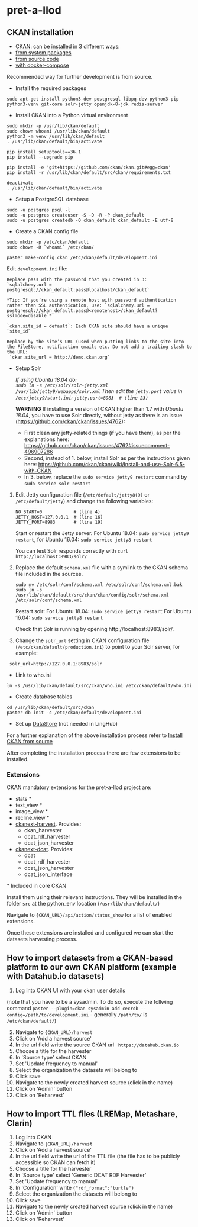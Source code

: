 # pret-a-llod
## CKAN installation
- [CKAN](https://ckan.org/): can be [installed](https://ckan.org/download-and-install/) in 3 different ways:
- [from system packages](https://docs.ckan.org/en/latest/maintaining/installing/install-from-package.html)
- [from source code](https://docs.ckan.org/en/latest/maintaining/installing/install-from-source.html)
- [with docker-compose](https://docs.ckan.org/en/latest/maintaining/installing/install-from-docker-compose.html)

Recommended way for further development is from source.
- Install the required packages

`sudo apt-get install python3-dev postgresql libpq-dev python3-pip python3-venv git-core solr-jetty openjdk-8-jdk redis-server`
- Install CKAN into a Python virtual environment
```
sudo mkdir -p /usr/lib/ckan/default
sudo chown whoami /usr/lib/ckan/default
python3 -m venv /usr/lib/ckan/default
. /usr/lib/ckan/default/bin/activate
```
 
```
pip install setuptools==36.1 
pip install --upgrade pip
```
```
pip install -e 'git+https://github.com/ckan/ckan.git#egg=ckan'
pip install -r /usr/lib/ckan/default/src/ckan/requirements.txt
```
```
deactivate
. /usr/lib/ckan/default/bin/activate
```
- Setup a PostgreSQL database

```
sudo -u postgres psql -l
sudo -u postgres createuser -S -D -R -P ckan_default
sudo -u postgres createdb -O ckan_default ckan_default -E utf-8
```
- Create a CKAN config file
```
sudo mkdir -p /etc/ckan/default
sudo chown -R `whoami` /etc/ckan/
```
`paster make-config ckan /etc/ckan/default/development.ini`

  Edit `development.ini` file:
  
    Replace pass with the password that you created in 3:
    `sqlalchemy.url = postgresql://ckan_default:pass@localhost/ckan_default`
    
    *Tip: If you’re using a remote host with password authentication rather than SSL authentication, use: `sqlalchemy.url = postgresql://ckan_default:pass@<remotehost>/ckan_default?sslmode=disable`*

    `ckan.site_id = default`: Each CKAN site should have a unique `site_id`
    
    Replace by the site’s URL (used when putting links to the site into the FileStore, notification emails etc. Do not add a trailing slash to the URL:
     `ckan.site_url = http://demo.ckan.org`

- Setup Solr
  
  _If using Ubuntu 18.04 do:  
    `sudo ln -s /etc/solr/solr-jetty.xml /var/lib/jetty9/webapps/solr.xml`
    Then edit the `jetty.port` value in `/etc/jetty9/start.ini`:
      `jetty.port=8983  # (line 23)`_
      
  **WARNING** If installing a version of CKAN higher than 1.7 with *Ubuntu 18.04*, you have to use Solr directly, without jetty as there is an issue (https://github.com/ckan/ckan/issues/4762):
  
  -  First clean any jetty-related things (if you have them), as per the explanations here:  https://github.com/ckan/ckan/issues/4762#issuecomment-496907286
  - Second, instead of 1. below, install Solr as per the instructions given here: https://github.com/ckan/ckan/wiki/Install-and-use-Solr-6.5-with-CKAN
  - In 3. below, replace the `sudo service jetty9 restart` command by `sudo service solr restart`

 1. Edit Jetty configuration file (`/etc/default/jetty8(9)` or `/etc/default/jetty`) and change the following variables:

    ```
    NO_START=0            # (line 4)
    JETTY_HOST=127.0.0.1  # (line 16)
    JETTY_PORT=8983       # (line 19)
    ```
    Start or restart the Jetty server.
      For Ubuntu 18.04: `sudo service jetty9 restart`, for Ubuntu 16.04: `sudo service jetty8 restart`

    You can test Solr responds correctly with `curl http://localhost:8983/solr/`

2. Replace the default `schema.xml` file with a symlink to the CKAN schema file included in the sources.

    ```
    sudo mv /etc/solr/conf/schema.xml /etc/solr/conf/schema.xml.bak
    sudo ln -s /usr/lib/ckan/default/src/ckan/ckan/config/solr/schema.xml /etc/solr/conf/schema.xml
    ```
    Restart solr:
    For Ubuntu 18.04: `sudo service jetty9 restart`
    For Ubuntu 16.04: `sudo service jetty8 restart`
    
    Check that Solr is running by opening http://localhost:8983/solr/.

3. Change the `solr_url` setting in CKAN configuration file (`/etc/ckan/default/production.ini`) to point to your Solr server, for example:

  ` solr_url=http://127.0.0.1:8983/solr`


- Link to who.ini

`ln -s /usr/lib/ckan/default/src/ckan/who.ini /etc/ckan/default/who.ini`
- Create database tables
```
cd /usr/lib/ckan/default/src/ckan
paster db init -c /etc/ckan/default/development.ini
```
- Set up [DataStore](https://docs.ckan.org/en/latest/maintaining/datastore.html#setting-up-the-datastore) (not needed in LingHub)

For a further explanation of the above installation process refer to [Install CKAN from source](https://docs.ckan.org/en/latest/maintaining/installing/install-from-source.html)

After completing the installation process there are few extensions to be installed.


### Extensions 
CKAN mandatory extensions for the pret-a-llod project are:
- stats *
- text_view *
- image_view *
- recline_view *
- [ckanext-harvest](https://github.com/ckan/ckanext-harvest). Provides:
  - ckan_harvester
  - dcat_rdf_harvester
  - dcat_json_harvester
- [ckanext-dcat](https://github.com/ckan/ckanext-dcat). Provides:
  - dcat
  - dcat_rdf_harvester
  - dcat_json_harvester
  - dcat_json_interface

\* Included in core CKAN

Install them using their relevant instructions. They will be installed in the folder `src` at the python_env location (`/usr/lib/ckan/default/`)

Navigate to `{CKAN_URL}/api/action/status_show` for a list of enabled extensions.


Once these extensions are installed and configured we can start the datasets harvesting process.


## How to import datasets from a CKAN-based platform to our own CKAN platform (example with Datahub.io datasets)
1. Log into CKAN UI with your ckan user details 

(note that you have to be a sysadmin. 
To do so, execute the follwing command `paster --plugin=ckan sysadmin add cecrob --config=/path/to/development.ini` - generally `/path/to/` is `/etc/ckan/default/`)

2. Navigate to `{CKAN_URL}/harvest`
3. Click on 'Add a harvest source'
4. In the url field write the source CKAN url ` https://datahub.ckan.io`
5. Choose a title for the harvester
6. In 'Source type' select CKAN
7. Set 'Update frequency to manual'
8. Select the organization the datasets will belong to
9. Click save
10. Navigate to the newly created harvest source (click in the name)
11. Click on 'Admin' button
12. Click on 'Reharvest'

## How to import TTL files (LREMap, Metashare, Clarin)
1. Log into CKAN
2. Navigate to `{CKAN_URL}/harvest`
3. Click on 'Add a harvest source'
4. In the url field write the url of the TTL file (the file has to be publicly accessible so CKAN can fetch it)
5. Choose a title for the harvester
6. In 'Source type' select 'Generic DCAT RDF Harvester'
7. Set 'Update frequency to manual'
8. In 'Configuration' write `{"rdf_format":"turtle"}`
9. Select the organization the datasets will belong to
10. Click save
11. Navigate to the newly created harvest source (click in the name)
12. Click on 'Admin' button
13. Click on 'Reharvest'
